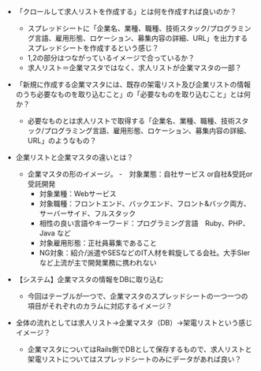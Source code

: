 - 「クロールして求人リストを作成する」とは何を作成すれば良いのか？
  - スプレッドシートに「企業名、業種、職種、技術スタック/プログラミング言語、雇用形態、ロケーション、募集内容の詳細、URL」を出力するスプレッドシートを作成するという感じ？
  - 1,2の部分はつながっているイメージで合っているか？
  - 求人リスト＝企業マスタではなく、求人リストが企業マスタの一部？

- 「新規に作成する企業マスタには、既存の架電リスト及び企業リストの情報のうち必要なものを取り込むこと」の「必要なものを取り込むこと」とは何か？
  - 必要なものとは求人リストで取得する「企業名、業種、職種、技術スタック/プログラミング言語、雇用形態、ロケーション、募集内容の詳細、URL」のようなもの？

- 企業リストと企業マスタの違いとは？
  - 企業マスタの形のイメージ。
    -　対象業態：自社サービス or自社&受託or受託開発
    - 対象業種：Webサービス
    - 対象職種：フロントエンド、バックエンド、フロント&バック両方、サーバーサイド、フルスタック
    - 相性の良い言語やキーワード：プログラミング言語　Ruby、PHP、Java など
    - 対象雇用形態：正社員募集であること
    - NG対象：紹介/派遣やSESなどのIT人材を斡旋してる会社。大手SIerなど上流が主で開発業務に携われない

- 【システム】企業マスタの情報をDBに取り込む
  - 今回はテーブルが一つで、企業マスタのスプレッドシートの一つ一つの項目がそれぞれのカラムに対応するイメージ？ 

- 全体の流れとしては求人リスト→企業マスタ（DB）→架電リストという感じイメージ？
  - 企業マスタについてはRails側でDBとして保存するもので、求人リストと架電リストについてはスプレッドシートのみにデータがあれば良い？   
